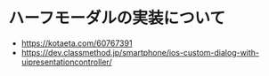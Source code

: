 # ハーフモーダルの実装について

* <https://kotaeta.com/60767391>
* <https://dev.classmethod.jp/smartphone/ios-custom-dialog-with-uipresentationcontroller/>
